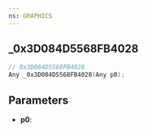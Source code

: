 ```yaml
---
ns: GRAPHICS
---
```

## _0x3D084D5568FB4028

```c
// 0x3D084D5568FB4028
Any _0x3D084D5568FB4028(Any p0);
```

## Parameters
* **p0**:
